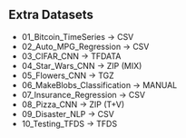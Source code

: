 Extra Datasets
-

- 01_Bitcoin_TimeSeries -> CSV
- 02_Auto_MPG_Regression -> CSV
- 03_CIFAR_CNN -> TFDATA
- 04_Star_Wars_CNN -> ZIP (MIX)
- 05_Flowers_CNN -> TGZ
- 06_MakeBlobs_Classification -> MANUAL
- 07_Insurance_Regression -> CSV
- 08_Pizza_CNN -> ZIP (T+V)
- 09_Disaster_NLP -> CSV
- 10_Testing_TFDS -> TFDS
